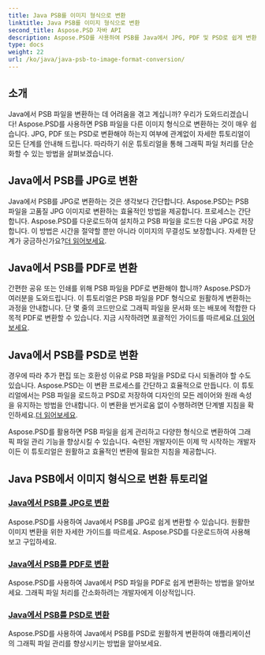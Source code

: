 ```yaml
---
title: Java PSB를 이미지 형식으로 변환
linktitle: Java PSB를 이미지 형식으로 변환
second_title: Aspose.PSD 자바 API
description: Aspose.PSD를 사용하여 PSB를 Java에서 JPG, PDF 및 PSD로 쉽게 변환합니다. 원활한 이미지 변환을 위해 튜토리얼을 따르고 프로젝트를 향상시키세요.
type: docs
weight: 22
url: /ko/java/java-psb-to-image-format-conversion/
---
```

## 소개
Java에서 PSB 파일을 변환하는 데 어려움을 겪고 계십니까? 우리가 도와드리겠습니다! Aspose.PSD를 사용하면 PSB 파일을 다른 이미지 형식으로 변환하는 것이 매우 쉽습니다. JPG, PDF 또는 PSD로 변환해야 하는지 여부에 관계없이 자세한 튜토리얼이 모든 단계를 안내해 드립니다. 따라하기 쉬운 튜토리얼을 통해 그래픽 파일 처리를 단순화할 수 있는 방법을 살펴보겠습니다.

## Java에서 PSB를 JPG로 변환

 Java에서 PSB를 JPG로 변환하는 것은 생각보다 간단합니다. Aspose.PSD는 PSB 파일을 고품질 JPG 이미지로 변환하는 효율적인 방법을 제공합니다. 프로세스는 간단합니다. Aspose.PSD를 다운로드하여 설치하고 PSB 파일을 로드한 다음 JPG로 저장합니다. 이 방법은 시간을 절약할 뿐만 아니라 이미지의 무결성도 보장합니다. 자세한 단계가 궁금하신가요?[더 읽어보세요](./convert-psb-to-jpg-java/).

## Java에서 PSB를 PDF로 변환

간편한 공유 또는 인쇄를 위해 PSB 파일을 PDF로 변환해야 합니까? Aspose.PSD가 여러분을 도와드립니다. 이 튜토리얼은 PSB 파일을 PDF 형식으로 원활하게 변환하는 과정을 안내합니다. 단 몇 줄의 코드만으로 그래픽 파일을 문서화 또는 배포에 적합한 다목적 PDF로 변환할 수 있습니다. 지금 시작하려면 포괄적인 가이드를 따르세요.[더 읽어보세요](./convert-psb-to-pdf-java/).

## Java에서 PSB를 PSD로 변환

 경우에 따라 추가 편집 또는 호환성 이유로 PSB 파일을 PSD로 다시 되돌려야 할 수도 있습니다. Aspose.PSD는 이 변환 프로세스를 간단하고 효율적으로 만듭니다. 이 튜토리얼에서는 PSB 파일을 로드하고 PSD로 저장하여 디자인의 모든 레이어와 원래 속성을 유지하는 방법을 안내합니다. 이 변환을 번거로움 없이 수행하려면 단계별 지침을 확인하세요.[더 읽어보세요](./convert-psb-to-psd-java/).

Aspose.PSD를 활용하면 PSB 파일을 쉽게 관리하고 다양한 형식으로 변환하여 그래픽 파일 관리 기능을 향상시킬 수 있습니다. 숙련된 개발자이든 이제 막 시작하는 개발자이든 이 튜토리얼은 원활하고 효율적인 변환에 필요한 지침을 제공합니다.

## Java PSB에서 이미지 형식으로 변환 튜토리얼
### [Java에서 PSB를 JPG로 변환](./convert-psb-to-jpg-java/)
Aspose.PSD를 사용하여 Java에서 PSB를 JPG로 쉽게 변환할 수 있습니다. 원활한 이미지 변환을 위한 자세한 가이드를 따르세요. Aspose.PSD를 다운로드하여 사용해 보고 구입하세요.
### [Java에서 PSB를 PDF로 변환](./convert-psb-to-pdf-java/)
Aspose.PSD를 사용하여 Java에서 PSD 파일을 PDF로 쉽게 변환하는 방법을 알아보세요. 그래픽 파일 처리를 간소화하려는 개발자에게 이상적입니다.
### [Java에서 PSB를 PSD로 변환](./convert-psb-to-psd-java/)
Aspose.PSD를 사용하여 Java에서 PSB를 PSD로 원활하게 변환하여 애플리케이션의 그래픽 파일 관리를 향상시키는 방법을 알아보세요.